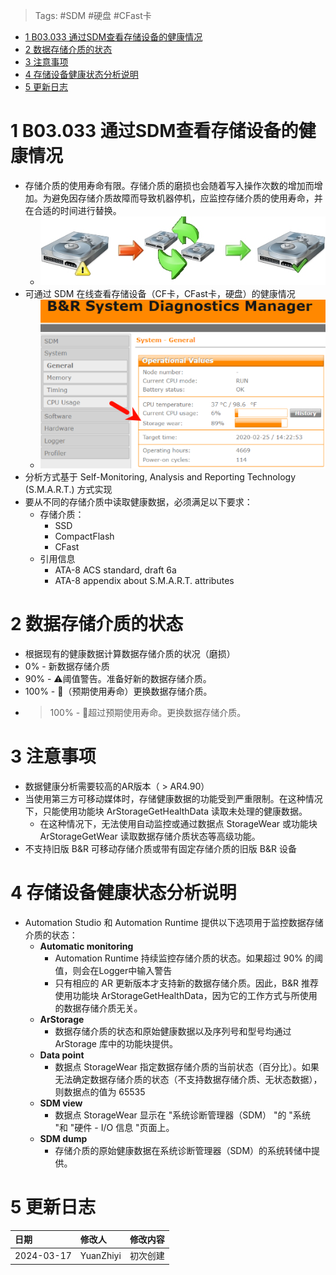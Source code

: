> Tags: #SDM #硬盘 #CFast卡

- [1 B03.033 通过SDM查看存储设备的健康情况](#1%20B03.033%20%E9%80%9A%E8%BF%87SDM%E6%9F%A5%E7%9C%8B%E5%AD%98%E5%82%A8%E8%AE%BE%E5%A4%87%E7%9A%84%E5%81%A5%E5%BA%B7%E6%83%85%E5%86%B5)
- [2 数据存储介质的状态](#2%20%E6%95%B0%E6%8D%AE%E5%AD%98%E5%82%A8%E4%BB%8B%E8%B4%A8%E7%9A%84%E7%8A%B6%E6%80%81)
- [3 注意事项](#3%20%E6%B3%A8%E6%84%8F%E4%BA%8B%E9%A1%B9)
- [4 存储设备健康状态分析说明](#4%20%E5%AD%98%E5%82%A8%E8%AE%BE%E5%A4%87%E5%81%A5%E5%BA%B7%E7%8A%B6%E6%80%81%E5%88%86%E6%9E%90%E8%AF%B4%E6%98%8E)
- [5 更新日志](#5%20%E6%9B%B4%E6%96%B0%E6%97%A5%E5%BF%97)

# 1 B03.033 通过SDM查看存储设备的健康情况

- 存储介质的使用寿命有限。存储介质的磨损也会随着写入操作次数的增加而增加。为避免因存储介质故障而导致机器停机，应监控存储介质的使用寿命，并在合适的时间进行替换。
    - ![](FILES/033通过SDM查看存储设备的健康情况-Storage%20wear/image-20240317222938553.png)
- 可通过 SDM 在线查看存储设备（CF卡，CFast卡，硬盘）的健康情况
    - ![](FILES/033通过SDM查看存储设备的健康情况-Storage%20wear/image-20240317222825148.png)
- 分析方式基于 Self-Monitoring, Analysis and Reporting Technology (S.M.A.R.T.) 方式实现
- 要从不同的存储介质中读取健康数据，必须满足以下要求：
    - 存储介质：
        - SSD
        - CompactFlash
        - CFast
    - 引用信息
        - ATA-8 ACS standard, draft 6a
        - ATA-8 appendix about S.M.A.R.T. attributes

# 2 数据存储介质的状态

- 根据现有的健康数据计算数据存储介质的状况（磨损）
- 0% - 新数据存储介质
- 90% - ⚠️阈值警告。准备好新的数据存储介质。
- 100% - 🔴（预期使用寿命）更换数据存储介质。
- > 100% - 🔴超过预期使用寿命。更换数据存储介质。

# 3 注意事项

- 数据健康分析需要较高的AR版本（ > AR4.90）
- 当使用第三方可移动媒体时，存储健康数据的功能受到严重限制。在这种情况下，只能使用功能块 ArStorageGetHealthData 读取未处理的健康数据。
    - 在这种情况下，无法使用自动监控或通过数据点 StorageWear 或功能块 ArStorageGetWear 读取数据存储介质状态等高级功能。
- 不支持旧版 B&R 可移动存储介质或带有固定存储介质的旧版 B&R 设备

# 4 存储设备健康状态分析说明

- Automation Studio 和 Automation Runtime 提供以下选项用于监控数据存储介质的状态：
    - **Automatic monitoring**
        - Automation Runtime 持续监控存储介质的状态。如果超过 90% 的阈值，则会在Logger中输入警告
        - 只有相应的 AR 更新版本才支持新的数据存储介质。因此，B&R 推荐使用功能块 ArStorageGetHealthData，因为它的工作方式与所使用的数据存储介质无关。
    - **ArStorage**
        - 数据存储介质的状态和原始健康数据以及序列号和型号均通过 ArStorage 库中的功能块提供。
    - **Data point**
        - 数据点 StorageWear 指定数据存储介质的当前状态（百分比）。如果无法确定数据存储介质的状态（不支持数据存储介质、无状态数据），则数据点的值为 65535
    - **SDM view**
        - 数据点 StorageWear 显示在 "系统诊断管理器（SDM） "的 "系统 "和 "硬件 - I/O 信息 "页面上。
    - **SDM dump**
        - 存储介质的原始健康数据在系统诊断管理器（SDM）的系统转储中提供。

# 5 更新日志

| 日期     | 修改人     | 修改内容     |
|:-----|:-----|:-----|
| 2024-03-17     | YuanZhiyi     | 初次创建     |
